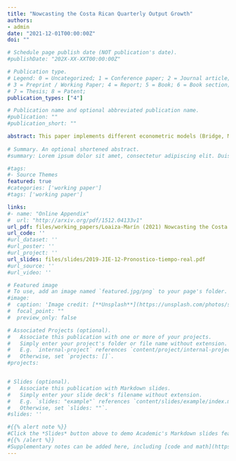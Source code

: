 ```yaml
---
title: "Nowcasting the Costa Rican Quarterly Output Growth"
authors:
- admin
date: "2021-12-01T00:00:00Z"
doi: ""

# Schedule page publish date (NOT publication's date).
#publishDate: "202X-XX-XXT00:00:00Z"

# Publication type.
# Legend: 0 = Uncategorized; 1 = Conference paper; 2 = Journal article;
# 3 = Preprint / Working Paper; 4 = Report; 5 = Book; 6 = Book section;
# 7 = Thesis; 8 = Patent;
publication_types: ["4"]

# Publication name and optional abbreviated publication name.
#publication: ""
#publication_short: ""

abstract: This paper implements different econometric models (Bridge, MIDAS, factor-augmented versions, MF-BVAR models and their combination) to nowcast Costa Rican quarter-to-quarter GDP growth. I exploit a comprehensive set of macroeconomic indicators to conclude that models ARIMA, Factor-VAR, unrestricted MIDAS and Bridge are consistently more precise than other specifications. Furthermore, I find that production-related variables have higher predictive power (mainly the IMAE), controlling for seasonality adds biases to the model’s forecasts, and structural breaks in the series do not affect the nowcasts. I recommend to use these models and their combination in order to have up to date information for policy making decisions.
    
# Summary. An optional shortened abstract.
#summary: Lorem ipsum dolor sit amet, consectetur adipiscing elit. Duis posuere tellus ac convallis placerat. Proin tincidunt magna sed ex sollicitudin condimentum.

#tags:
#- Source Themes
featured: true
#categories: ['working paper']
#tags: ['working paper']

links:
#- name: "Online Appendix"
#  url: "http://arxiv.org/pdf/1512.04133v1"
url_pdf: files/working_papers/Loaiza-Marín (2021) Nowcasting the Costa Rican Quarterly Output Growth BCCR 2021-DT-07.pdf
url_code: ''
#url_dataset: ''
#url_poster: ''
#url_project: ''
url_slides: files/slides/2019-JIE-12-Pronostico-tiempo-real.pdf
#url_source: ''
#url_video: ''

# Featured image
# To use, add an image named `featured.jpg/png` to your page's folder. 
#image:
#  caption: 'Image credit: [**Unsplash**](https://unsplash.com/photos/s9CC2SKySJM)'
#  focal_point: ""
#  preview_only: false

# Associated Projects (optional).
#   Associate this publication with one or more of your projects.
#   Simply enter your project's folder or file name without extension.
#   E.g. `internal-project` references `content/project/internal-project/index.md`.
#   Otherwise, set `projects: []`.
#projects:


# Slides (optional).
#   Associate this publication with Markdown slides.
#   Simply enter your slide deck's filename without extension.
#   E.g. `slides: "example"` references `content/slides/example/index.md`.
#   Otherwise, set `slides: ""`.
#slides: ''

#{{% alert note %}}
#Click the *Slides* button above to demo Academic's Markdown slides feature.
#{{% /alert %}}
#Supplementary notes can be added here, including [code and math](https://sourcethemes.com/academic/docs/writing-markdown-latex/).
---
```



